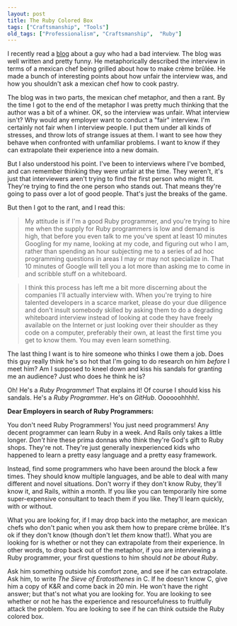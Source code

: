```yaml
---
layout: post
title: The Ruby Colored Box
tags: ["Craftsmanship", "Tools"]
old_tags: ["Professionalism", "Craftsmanship",  "Ruby"]
---
```


I recently read a [blog](http://www.unlimitednovelty.com/2011/12/can-you-solve-this-problem-for-me-on.html) about a guy who had a bad interview. The blog was well written and pretty funny. He metaphorically described the interview in terms of a mexican chef being grilled about how to make crème brûlée. He made a bunch of interesting points about how unfair the interview was, and how you shouldn't ask a mexican chef how to cook pastry.

The blog was in two parts, the mexican chef metaphor, and then a rant. By the time I got to the end of the metaphor I was pretty much thinking that the author was a bit of a whiner. OK, so the interview was unfair. What interview isn't? Why would any employer want to conduct a "fair" interview. I'm certainly not fair when I interview people. I put them under all kinds of stresses, and throw lots of strange issues at them. I want to see how they behave when confronted with unfamiliar problems. I want to know if they can extrapolate their experience into a new domain.

But I also understood his point. I've been to interviews where I've bombed, and can remember thinking they were unfair at the time. They weren't, it's just that interviewers aren't trying to find the first person who might fit. They're trying to find the one person who stands out. That means they're going to pass over a lot of good people. That's just the breaks of the game.

But then I got to the rant, and I read this:

> My attitude is if I'm a good Ruby programmer, and you're trying to hire me when the supply for Ruby programmers is low and demand is high, that before you even talk to me you've spent at least 10 minutes Googling for my name, looking at my code, and figuring out who I am, rather than spending an hour subjecting me to a series of ad hoc programming questions in areas I may or may not specialize in. That 10 minutes of Google will tell you a lot more than asking me to come in and scribble stuff on a whiteboard.

> I think this process has left me a bit more discerning about the companies I'll actually interview with. When you're trying to hire talented developers in a scarce market, please do your due diligence and don't insult somebody skilled by asking them to do a degrading whiteboard interview instead of looking at code they have freely available on the Internet or just looking over their shoulder as they code on a computer, preferably their own, at least the first time you get to know them. You may even learn something.

The last thing I want is to hire someone who thinks I owe them a job. Does this guy really think he's so hot that I'm going to do research on him *before* I meet him? Am I supposed to kneel down and kiss his sandals for granting me an audience? Just who does he think he is?

Oh! He's a *Ruby Programmer*! That explains it! Of course I should kiss his sandals. He's a *Ruby Programmer*. He's on *GitHub*. Oooooohhhh!.

**Dear Employers in search of Ruby Programmers:**

You don't need Ruby Programmers! You just need programmers! Any decent programmer can learn Ruby in a week. And Rails only takes a little longer. *Don't* hire these prima donnas who think they're God's gift to Ruby shops. They're not. They're just generally inexperienced kids who happened to learn a pretty easy language and a pretty easy framework.

Instead, find some programmers who have been around the block a few times. They should know multiple languages, and be able to deal with many different and novel situations. Don't worry if they don't know Ruby, they'll know it, and Rails, within a month. If you like you can temporarily hire some super-expensive consultant to teach them if you like. They'll learn quickly, with or without.

What you are looking for, if I may drop back into the metaphor, are mexican chefs who don't panic when you ask them how to prepare crème brûlée. It's ok if they don't know (though don't let *them* know that!). What you are looking for is whether or not they can extrapolate from their experience. In other words, to drop back out of the metaphor, if you are interviewing a Ruby programmer, your first questions to him should *not be about Ruby*.

Ask him something outside his comfort zone, and see if he can extrapolate. Ask him, to write *The Sieve of Eratosthenes* in C. If he doesn't know C, give him a copy of K&R and come back in 20 min. He won't have the right answer; but that's not what you are looking for. You are looking to see whether or not he has the experience and resourcefulness to fruitfully attack the problem. You are looking to see if he can think outside the Ruby colored box.
